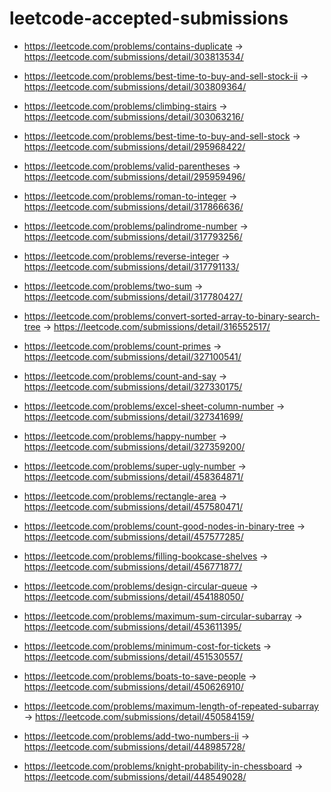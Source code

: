 # leetcode-accepted-submissions

- https://leetcode.com/problems/contains-duplicate -> https://leetcode.com/submissions/detail/303813534/
- https://leetcode.com/problems/best-time-to-buy-and-sell-stock-ii -> https://leetcode.com/submissions/detail/303809364/
- https://leetcode.com/problems/climbing-stairs -> https://leetcode.com/submissions/detail/303063216/
- https://leetcode.com/problems/best-time-to-buy-and-sell-stock -> https://leetcode.com/submissions/detail/295968422/
- https://leetcode.com/problems/valid-parentheses -> https://leetcode.com/submissions/detail/295959496/

- https://leetcode.com/problems/roman-to-integer -> https://leetcode.com/submissions/detail/317866636/
- https://leetcode.com/problems/palindrome-number -> https://leetcode.com/submissions/detail/317793256/
- https://leetcode.com/problems/reverse-integer -> https://leetcode.com/submissions/detail/317791133/
- https://leetcode.com/problems/two-sum -> https://leetcode.com/submissions/detail/317780427/
- https://leetcode.com/problems/convert-sorted-array-to-binary-search-tree -> https://leetcode.com/submissions/detail/316552517/
- https://leetcode.com/problems/count-primes -> https://leetcode.com/submissions/detail/327100541/
- https://leetcode.com/problems/count-and-say -> https://leetcode.com/submissions/detail/327330175/
- https://leetcode.com/problems/excel-sheet-column-number -> https://leetcode.com/submissions/detail/327341699/
- https://leetcode.com/problems/happy-number -> https://leetcode.com/submissions/detail/327359200/

- https://leetcode.com/problems/super-ugly-number -> https://leetcode.com/submissions/detail/458364871/
- https://leetcode.com/problems/rectangle-area -> https://leetcode.com/submissions/detail/457580471/
- https://leetcode.com/problems/count-good-nodes-in-binary-tree -> https://leetcode.com/submissions/detail/457577285/
- https://leetcode.com/problems/filling-bookcase-shelves -> https://leetcode.com/submissions/detail/456771877/
- https://leetcode.com/problems/design-circular-queue -> https://leetcode.com/submissions/detail/454188050/
- https://leetcode.com/problems/maximum-sum-circular-subarray -> https://leetcode.com/submissions/detail/453611395/
- https://leetcode.com/problems/minimum-cost-for-tickets -> https://leetcode.com/submissions/detail/451530557/
- https://leetcode.com/problems/boats-to-save-people -> https://leetcode.com/submissions/detail/450626910/
- https://leetcode.com/problems/maximum-length-of-repeated-subarray -> https://leetcode.com/submissions/detail/450584159/
- https://leetcode.com/problems/add-two-numbers-ii -> https://leetcode.com/submissions/detail/448985728/
- https://leetcode.com/problems/knight-probability-in-chessboard -> https://leetcode.com/submissions/detail/448549028/